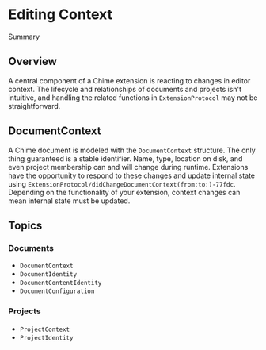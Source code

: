 # Editing Context

<!--@START_MENU_TOKEN@-->Summary<!--@END_MENU_TOKEN@-->

## Overview

A central component of a Chime extension is reacting to changes in editor context. The lifecycle and relationships of documents and projects isn't intuitive, and handling the related functions in ``ExtensionProtocol`` may not be straightforward.

## DocumentContext

A Chime document is modeled with the ``DocumentContext`` structure. The only thing guaranteed is a stable identifier. Name, type, location on disk, and even project membership can and will change during runtime. Extensions have the opportunity to respond to these changes and update internal state using  ``ExtensionProtocol/didChangeDocumentContext(from:to:)-77fdc``. Depending on the functionality of your extension, context changes can mean internal state must be updated.


## Topics

### Documents

- ``DocumentContext``
- ``DocumentIdentity``
- ``DocumentContentIdentity``
- ``DocumentConfiguration``

### Projects

- ``ProjectContext``
- ``ProjectIdentity``
